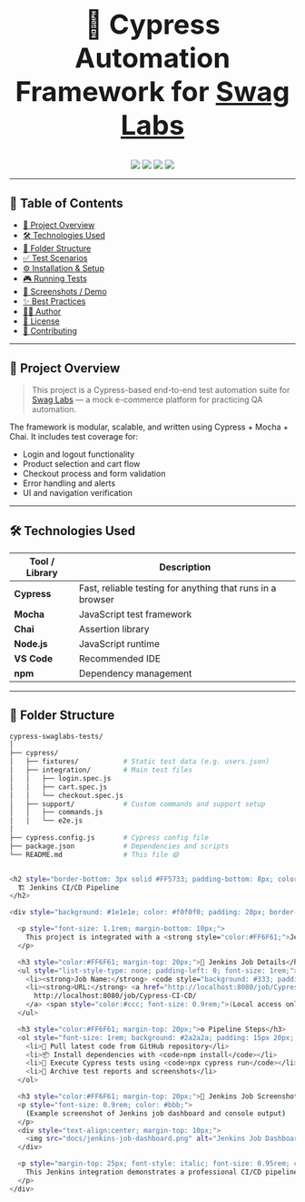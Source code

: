 <!-- README.md -->

<h1 align="center" style="font-size: 3rem; font-weight: bold; border-bottom: none;">
  🧪 Cypress Automation Framework for <a href="https://www.saucedemo.com/v1/index.html" target="_blank">Swag Labs</a>
</h1>

<p align="center">
  <img src="https://img.shields.io/badge/Cypress-E2E%20Testing-17202A?style=for-the-badge&logo=cypress&logoColor=white" />
  <img src="https://img.shields.io/badge/Test%20Coverage-High-brightgreen?style=for-the-badge" />
  <img src="https://img.shields.io/badge/License-MIT-blue?style=for-the-badge" />
  <img src="https://img.shields.io/github/last-commit/YOUR_USERNAME/YOUR_REPOSITORY_NAME?style=for-the-badge" />
</p>

---

## 📌 Table of Contents

- [📖 Project Overview](#-project-overview)
- [🛠 Technologies Used](#-technologies-used)
- [📁 Folder Structure](#-folder-structure)
- [✅ Test Scenarios](#-test-scenarios)
- [⚙️ Installation & Setup](#️-installation--setup)
- [🎮 Running Tests](#-running-tests)
- [📸 Screenshots / Demo](#-screenshots--demo)
- [✨ Best Practices](#-best-practices)
- [🧑‍💻 Author](#-author)
- [📄 License](#-license)
- [🤝 Contributing](#-contributing)

---

## 📖 Project Overview

> This project is a Cypress-based end-to-end test automation suite for [Swag Labs](https://www.saucedemo.com/v1/index.html) — a mock e-commerce platform for practicing QA automation.

The framework is modular, scalable, and written using Cypress + Mocha + Chai. It includes test coverage for:

- Login and logout functionality
- Product selection and cart flow
- Checkout process and form validation
- Error handling and alerts
- UI and navigation verification

---

## 🛠 Technologies Used

| Tool / Library    | Description                          |
|------------------|--------------------------------------|
| **Cypress**       | Fast, reliable testing for anything that runs in a browser |
| **Mocha**         | JavaScript test framework            |
| **Chai**          | Assertion library                    |
| **Node.js**       | JavaScript runtime                   |
| **VS Code**       | Recommended IDE                      |
| **npm**           | Dependency management                |

---

## 📁 Folder Structure

```bash
cypress-swaglabs-tests/
│
├── cypress/
│   ├── fixtures/           # Static test data (e.g. users.json)
│   ├── integration/        # Main test files
│   │   ├── login.spec.js
│   │   ├── cart.spec.js
│   │   └── checkout.spec.js
│   ├── support/            # Custom commands and support setup
│   │   ├── commands.js
│   │   └── e2e.js
│
├── cypress.config.js       # Cypress config file
├── package.json            # Dependencies and scripts
└── README.md               # This file 😄


<h2 style="border-bottom: 3px solid #FF5733; padding-bottom: 8px; color: #FF5733; font-family: 'Segoe UI', Tahoma, Geneva, Verdana, sans-serif;">
  🏗️ Jenkins CI/CD Pipeline
</h2>

<div style="background: #1e1e1e; color: #f0f0f0; padding: 20px; border-radius: 12px; font-family: 'Courier New', Courier, monospace; max-width: 800px; margin: 20px auto; box-shadow: 0 8px 16px rgba(255, 87, 51, 0.25);">

  <p style="font-size: 1.1rem; margin-bottom: 10px;">
    This project is integrated with a <strong style="color:#FF6F61;">Jenkins</strong> job that automates running Cypress test cases to ensure quality on every code change.
  </p>

  <h3 style="color:#FF6F61; margin-top: 20px;">🔧 Jenkins Job Details</h3>
  <ul style="list-style-type: none; padding-left: 0; font-size: 1rem;">
    <li><strong>Job Name:</strong> <code style="background: #333; padding: 2px 6px; border-radius: 4px;">Cypress-CI-CD</code></li>
    <li><strong>URL:</strong> <a href="http://localhost:8080/job/Cypress-CI-CD/" target="_blank" style="color: #FFA07A; text-decoration: underline;">
      http://localhost:8080/job/Cypress-CI-CD/
    </a> <span style="color:#ccc; font-size: 0.9rem;">(Local access only)</span></li>
  </ul>

  <h3 style="color:#FF6F61; margin-top: 20px;">⚙️ Pipeline Steps</h3>
  <ol style="font-size: 1rem; background: #2a2a2a; padding: 15px 20px; border-radius: 10px; box-shadow: inset 0 0 10px #FF6F61;">
    <li>🔄 Pull latest code from GitHub repository</li>
    <li>📦 Install dependencies with <code>npm install</code></li>
    <li>🧪 Execute Cypress tests using <code>npx cypress run</code></li>
    <li>📁 Archive test reports and screenshots</li>
  </ol>

  <h3 style="color:#FF6F61; margin-top: 20px;">📸 Jenkins Job Screenshot</h3>
  <p style="font-size: 0.9rem; color: #bbb;">
    (Example screenshot of Jenkins job dashboard and console output)
  </p>
  <div style="text-align:center; margin-top: 10px;">
    <img src="docs/jenkins-job-dashboard.png" alt="Jenkins Job Dashboard Screenshot" style="max-width:100%; border-radius: 12px; box-shadow: 0 6px 12px rgba(255, 111, 97, 0.6);" />
  </div>

  <p style="margin-top: 25px; font-style: italic; font-size: 0.95rem; color: #eee;">
    This Jenkins integration demonstrates a professional CI/CD pipeline for automated testing — a key skill in modern DevOps and quality assurance workflows.
  </p>
</div>
